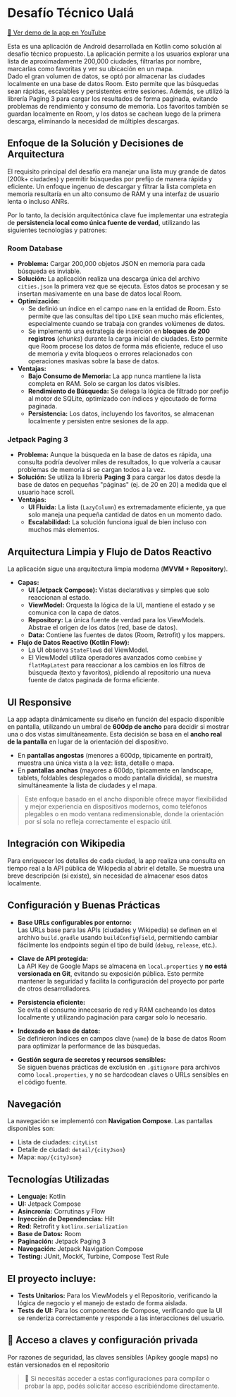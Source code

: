# Desafío Técnico Ualá

[🎥 Ver demo de la app en YouTube](https://www.youtube.com/watch?v=fWIxeFYjPYw)

Esta es una aplicación de Android desarrollada en Kotlin como solución al desafío técnico propuesto. La aplicación permite a los usuarios explorar una lista de aproximadamente 200,000 ciudades, filtrarlas por nombre, marcarlas como favoritas y ver su ubicación en un mapa.  
Dado el gran volumen de datos, se optó por almacenar las ciudades localmente en una base de datos Room. Esto permite que las búsquedas sean rápidas, escalables y persistentes entre sesiones. Además, se utilizó la librería Paging 3 para cargar los resultados de forma paginada, evitando problemas de rendimiento y consumo de memoria. Los favoritos también se guardan localmente en Room, y los datos se cachean luego de la primera descarga, eliminando la necesidad de múltiples descargas.

## Enfoque de la Solución y Decisiones de Arquitectura

El requisito principal del desafío era manejar una lista muy grande de datos (200k+ ciudades) y permitir búsquedas por prefijo de manera rápida y eficiente. Un enfoque ingenuo de descargar y filtrar la lista completa en memoria resultaría en un alto consumo de RAM y una interfaz de usuario lenta o incluso ANRs.

Por lo tanto, la decisión arquitectónica clave fue implementar una estrategia de **persistencia local como única fuente de verdad**, utilizando las siguientes tecnologías y patrones:

### Room Database

- **Problema:** Cargar 200,000 objetos JSON en memoria para cada búsqueda es inviable.
- **Solución:** La aplicación realiza una descarga única del archivo `cities.json` la primera vez que se ejecuta. Estos datos se procesan y se insertan masivamente en una base de datos local Room.
- **Optimización:**
  - Se definió un índice en el campo `name` en la entidad de Room. Esto permite que las consultas del tipo `LIKE` sean mucho más eficientes, especialmente cuando se trabaja con grandes volúmenes de datos.
  - Se implementó una estrategia de inserción en **bloques de 200 registros** (*chunks*) durante la carga inicial de ciudades. Esto permite que Room procese los datos de forma más eficiente, reduce el uso de memoria y evita bloqueos o errores relacionados con operaciones masivas sobre la base de datos.
- **Ventajas:**
  - **Bajo Consumo de Memoria:** La app nunca mantiene la lista completa en RAM. Solo se cargan los datos visibles.
  - **Rendimiento de Búsqueda:** Se delega la lógica de filtrado por prefijo al motor de SQLite, optimizado con índices y ejecutado de forma paginada.
  - **Persistencia:** Los datos, incluyendo los favoritos, se almacenan localmente y persisten entre sesiones de la app.
  
### Jetpack Paging 3

- **Problema:** Aunque la búsqueda en la base de datos es rápida, una consulta podría devolver miles de resultados, lo que volvería a causar problemas de memoria si se cargan todos a la vez.
- **Solución:** Se utiliza la librería **Paging 3** para cargar los datos desde la base de datos en pequeñas "páginas" (ej. de 20 en 20) a medida que el usuario hace scroll.
- **Ventajas:**
    - **UI Fluida:** La lista (`LazyColumn`) es extremadamente eficiente, ya que solo maneja una pequeña cantidad de datos en un momento dado.
    - **Escalabilidad:** La solución funciona igual de bien incluso con muchos más elementos.

## Arquitectura Limpia y Flujo de Datos Reactivo

La aplicación sigue una arquitectura limpia moderna (**MVVM + Repository**).

- **Capas:**
    - **UI (Jetpack Compose):** Vistas declarativas y simples que solo reaccionan al estado.
    - **ViewModel:** Orquesta la lógica de la UI, mantiene el estado y se comunica con la capa de datos.
    - **Repository:** La única fuente de verdad para los ViewModels. Abstrae el origen de los datos (red, base de datos).
    - **Data:** Contiene las fuentes de datos (Room, Retrofit) y los mappers.
- **Flujo de Datos Reactivo (Kotlin Flow):**
    - La UI observa `StateFlow`s del ViewModel.
    - El ViewModel utiliza operadores avanzados como `combine` y `flatMapLatest` para reaccionar a los cambios en los filtros de búsqueda (texto y favoritos), pidiendo al repositorio una nueva fuente de datos paginada de forma eficiente.

## UI Responsive

La app adapta dinámicamente su diseño en función del espacio disponible en pantalla, utilizando un umbral de **600dp de ancho** para decidir si mostrar una o dos vistas simultáneamente. Esta decisión se basa en el **ancho real de la pantalla** en lugar de la orientación del dispositivo.

- En **pantallas angostas** (menores a 600dp, típicamente en portrait), muestra una única vista a la vez: lista, detalle o mapa.
- En **pantallas anchas** (mayores a 600dp, típicamente en landscape, tablets, foldables desplegados o modo pantalla dividida), se muestra simultáneamente la lista de ciudades y el mapa.

> Este enfoque basado en el ancho disponible ofrece mayor flexibilidad y mejor experiencia en dispositivos modernos, como teléfonos plegables o en modo ventana redimensionable, donde la orientación por sí sola no refleja correctamente el espacio útil.

## Integración con Wikipedia

Para enriquecer los detalles de cada ciudad, la app realiza una consulta en tiempo real a la API pública de Wikipedia al abrir el detalle. Se muestra una breve descripción (si existe), sin necesidad de almacenar esos datos localmente.

## Configuración y Buenas Prácticas

- **Base URLs configurables por entorno:**  
  Las URLs base para las APIs (ciudades y Wikipedia) se definen en el archivo `build.gradle` usando `buildConfigField`, permitiendo cambiar fácilmente los endpoints según el tipo de build (`debug`, `release`, etc.).

- **Clave de API protegida:**  
  La API Key de Google Maps se almacena en `local.properties` y **no está versionada en Git**, evitando su exposición pública. Esto permite mantener la seguridad y facilita la configuración del proyecto por parte de otros desarrolladores.

- **Persistencia eficiente:**  
  Se evita el consumo innecesario de red y RAM cacheando los datos localmente y utilizando paginación para cargar solo lo necesario.

- **Indexado en base de datos:**  
  Se definieron índices en campos clave (`name`) de la base de datos Room para optimizar la performance de las búsquedas.

- **Gestión segura de secretos y recursos sensibles:**  
  Se siguen buenas prácticas de exclusión en `.gitignore` para archivos como `local.properties`, y no se hardcodean claves o URLs sensibles en el código fuente.

## Navegación

La navegación se implementó con **Navigation Compose**. Las pantallas disponibles son:

- Lista de ciudades: `cityList`
- Detalle de ciudad: `detail/{cityJson}`
- Mapa: `map/{cityJson}`

## Tecnologías Utilizadas

- **Lenguaje:** Kotlin
- **UI:** Jetpack Compose
- **Asincronía:** Corrutinas y Flow
- **Inyección de Dependencias:** Hilt
- **Red:** Retrofit y `kotlinx.serialization`
- **Base de Datos:** Room
- **Paginación:** Jetpack Paging 3
- **Navegación:** Jetpack Navigation Compose
- **Testing:** JUnit, MockK, Turbine, Compose Test Rule

## El proyecto incluye:

- **Tests Unitarios:** Para los ViewModels y el Repositorio, verificando la lógica de negocio y el manejo de estado de forma aislada.
- **Tests de UI:** Para los componentes de Compose, verificando que la UI se renderiza correctamente y responde a las interacciones del usuario.

## 🔐 Acceso a claves y configuración privada

Por razones de seguridad, las claves sensibles (Apikey google maps) no están versionados en el repositorio
> 📩 Si necesitás acceder a estas configuraciones para compilar o probar la app, podés solicitar acceso escribiéndome directamente.